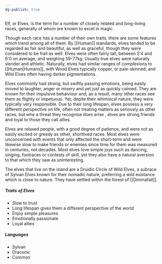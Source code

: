 ```yaml
---
dg-publish: true
---
```

Elf, or Elves, is the term for a number of closely related and long-living races, generally of whom are known to excel in magic.

Though each race has a number of their own traits, there are some features which trend among all of them. By [[Human]] standards, elves tended to be regarded as fair and beautiful, as well as graceful, though they were considered to be frail as well. Elves were often fairly tall, between 5'4 and 6'0 on average, and weighing 59-77kg. Usually true elves were naturally slender and athletic. Naturally, elves had similar ranges of complexions to [[Human|Humans]], with Wood Elves typically copper, or pale-skinned, and Wild Elves often having darker pigmentations. 

Elves commonly had strong, but swiftly passing emotions, being easily moved to laughter, anger or misery and yet just as quickly calmed. They are known for their impulsive behaiviour and, as a result, many other races see them as flighty or impetuous. Yet, depite their whimsical nature, they were typically very responsible. Due to their long lifespan, elves possess a very different perspective on life, often not treating matters as seriously as other races, but whe a threat they recognise does arise , elves are strong friends and loyal to those they call allies. 

Elves are relaxed people, with a good degree of patience, and were not as easily excited or greedy as other, shortlived races. Most elves were unconcerned with events that only affected the short-term and were likewise slow to make friends or enemies since time for them was measured in centuries, not decades. Most elves love simple joys such as dancing, singing, footraces or contests of skill, yet they also have a natural aversion to that which they saw as uninteresting.

The elves that live on the island are a Druidic Circle of Wild Elves, a subrace of Sylvan Elves known for their nomadic nature, preferring a wild existance which is close to nature. They have settled within the forest of [[Dimmafall]].

##### Traits of Elves
- Slow to trust
- Long lifespan gives them a different perspective of the world
- Enjoy simple pleasures
- Emotionally passionate 
- Loyal allies

##### Languages
- Sylvan 
- Draconic
- Common
